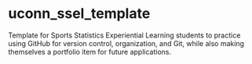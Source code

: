 # uconn_ssel_template
Template for Sports Statistics Experiential Learning students to practice using GitHub for version control, organization, and Git, while also making themselves a portfolio item for future applications.
